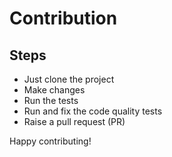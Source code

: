 # Contribution

## Steps

* Just clone the project
* Make changes
* Run the tests
* Run and fix the code quality tests
* Raise a pull request (PR)

Happy contributing!
